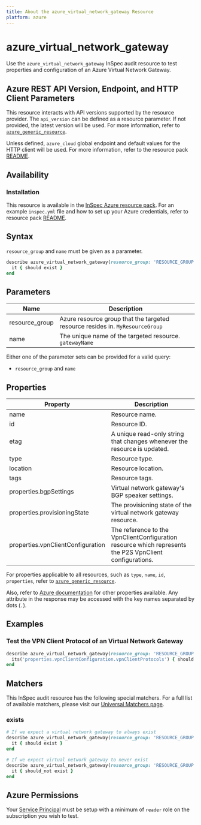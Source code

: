 ```yaml
---
title: About the azure_virtual_network_gateway Resource
platform: azure
---
```


# azure_virtual_network_gateway

Use the `azure_virtual_network_gateway` InSpec audit resource to test properties and configuration of an Azure Virtual Network Gateway.

## Azure REST API Version, Endpoint, and HTTP Client Parameters

This resource interacts with API versions supported by the resource provider.
The `api_version` can be defined as a resource parameter.
If not provided, the latest version will be used.
For more information, refer to [`azure_generic_resource`](azure_generic_resource.md).

Unless defined, `azure_cloud` global endpoint and default values for the HTTP client will be used.
For more information, refer to the resource pack [README](../../README.md).

## Availability

### Installation

This resource is available in the [InSpec Azure resource pack](https://github.com/inspec/inspec-azure).
For an example `inspec.yml` file and how to set up your Azure credentials, refer to resource pack [README](../../README.md#Service-Principal).

## Syntax

`resource_group` and `name` must be given as a parameter.
```ruby
describe azure_virtual_network_gateway(resource_group: 'RESOURCE_GROUP', name: 'VIRTUAL_NETWORK_GATEWAY_NAME') do
  it { should exist }
end
```

## Parameters

| Name                           | Description                                                                       |
|--------------------------------|-----------------------------------------------------------------------------------|
| resource_group                 | Azure resource group that the targeted resource resides in. `MyResourceGroup`     |
| name                           | The unique name of the targeted resource. `gatewayName`                           |

Either one of the parameter sets can be provided for a valid query:
- `resource_group` and `name`

## Properties

| Property                    | Description                                                              |
|-----------------------------|--------------------------------------------------------------------------|
| name                        | Resource name.                                                           |
| id                          | Resource ID.                                                             |
| etag                        | A unique read-only string that changes whenever the resource is updated. |
| type                        | Resource type.                                                           |
| location                    | Resource location.                                                       |
| tags                        | Resource tags.                                                           |
| properties.bgpSettings      | Virtual network gateway's BGP speaker settings.                          |
| properties.provisioningState| The provisioning state of the virtual network gateway resource.          |
| properties.vpnClientConfiguration | The reference to the VpnClientConfiguration resource which represents the P2S VpnClient configurations. |

For properties applicable to all resources, such as `type`, `name`, `id`, `properties`, refer to [`azure_generic_resource`](azure_generic_resource.md#properties).

Also, refer to [Azure documentation](https://docs.microsoft.com/en-us/rest/api/network-gateway/virtual-network-gateways/get) for other properties available.
Any attribute in the response may be accessed with the key names separated by dots (`.`).

## Examples

### Test the VPN Client Protocol of an Virtual Network Gateway
```ruby
describe azure_virtual_network_gateway(resource_group: 'RESOURCE_GROUP', name: 'VIRTUAL_NETWORK_GATEWAY_NAME') do
  its('properties.vpnClientConfiguration.vpnClientProtocols') { should include 'OpenVPN' }
end
```

## Matchers

This InSpec audit resource has the following special matchers. For a full list of available matchers, please visit our [Universal Matchers page](https://docs.chef.io/inspec/matchers/).

### exists
```ruby
# If we expect a virtual network gateway to always exist
describe azure_virtual_network_gateway(resource_group: 'RESOURCE_GROUP', name: 'VIRTUAL_NETWORK_GATEWAY_NAME') do
  it { should exist }
end

# If we expect virtual network gateway to never exist
describe azure_virtual_network_gateway(resource_group: 'RESOURCE_GROUP', name: 'VIRTUAL_NETWORK_GATEWAY_NAME') do
  it { should_not exist }
end
```
## Azure Permissions

Your [Service Principal](https://docs.microsoft.com/en-us/azure/azure-resource-manager/resource-group-create-service-principal-portal) must be setup with a minimum of `reader` role on the subscription you wish to test.

